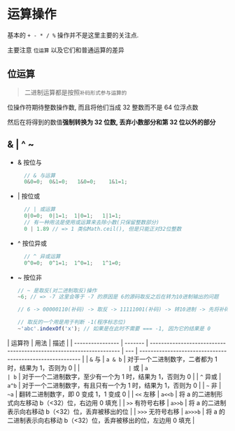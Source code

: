 # 运算操作

基本的 `+ - * / %` 操作并不是这里主要的关注点.

主要注意 `位运算` 以及它们和普通运算的差异

## 位运算

> 二进制运算都是按照`补码形式参与运算的`

位操作符期待整数操作数, 而且将他们当成 32 整数而不是 64 位浮点数

然后在将得到的数值**强制转换为 32 位数, 丢弃小数部分和第 32 位以外的部分**

## & | ^ ~

- & 按位与
  ```js
    // & 与运算
    0&0=0;  0&1=0;   1&0=0;    1&1=1;
  ```
- | 按位或
  ```js
    // | 或运算
    0|0=0;  0|1=1;  1|0=1;   1|1=1;
    // 有一种用法是使用或运算来去除小数(只保留整数部分)
    0 | 1.89 // => 1 类似Math.ceil(), 但是只能正对32位整数
  ```
- ^ 按位异或
  ```js
    // ^ 异或运算
    0^0=0;  0^1=1;  1^0=1;   1^1=0;
  ```
- ~ 按位非

  ```js
  // ~ 是取反(对二进制取反)操作
  ~6; // => -7 这里会等于 -7 的原因是 6的源码取反之后在转为10进制输出的问题

  // 6 -> 00000110(补码) -> 取反 -> 11111001(补码) -> 转10进制 -> 先将补码-1 -> 11111000 -> 补码转原码 -> 符号位不变, 其余取反 -> 10000111 -> 结果是 -7

  // 取反的一个用是用于判断 -1(程序标志位)
  ~'abc'.indexOf('x'); // 如果是在此时不需要 === -1, 因为它的结果是 0
  ```

| 运算符           | 用法    | 描述                                                                |
| ---------------- | ------- | ------------------------------------------------------------------- | --- | --------------------------------------------------------- |
| `&` 与           | `a & b` | 对于一个二进制数字，二者都为 1 时，结果为 1，否则为 0               |
| `                | ` 或    | `a                                                                  | b`  | 对于一个二进制数字，至少有一个为 1 时，结果为 1，否则为 0 |
| `^` 异或         | `a^b`   | 对于一个二进制数字，有且只有一个为 1 时，结果为 1，否则为 0         |
| `~` 非           | `~a`    | 翻转二进制数字，即 0 变成 1，1 变成 0                               |
| `<<` 左移        | `a<<b`  | 将 a 的二进制形式向左移动 b（<32）位，右边用 0 填充                 |
| `>>` 有符号右移  | `a>>b`  | 将 a 的二进制表示向右移动 b（<32）位，丢弃被移出的位                |
| `>>>` 无符号右移 | `a>>>b` | 将 a 的二进制表示向右移动 b（<32）位，丢弃被移出的位，左边用 0 填充 |


